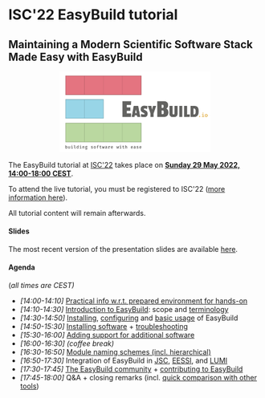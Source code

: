 # ISC'22 EasyBuild tutorial

## Maintaining a Modern Scientific Software Stack Made Easy with EasyBuild

<p align="center"><a href="https://easybuild.io"><img src="../img/easybuild_logo_alpha.png" alt="EasyBuild logo" width="300px"/></a></p>

The EasyBuild tutorial at [ISC'22](https://www.isc-hpc.com) takes place on [**Sunday 29 May 2022, 14:00-18:00 CEST**](https://app.swapcard.com/widget/event/isc-high-performance-2022/planning/UGxhbm5pbmdfODYxMTUy).

To attend the live tutorial, you must be registered to ISC'22 ([more information
here](https://www.isc-hpc.com/overview-372.html)).

All tutorial content will remain afterwards.

#### Slides

The most recent version of the presentation slides are available [here](../files/EasyBuild-tutorial-ISC22-20210520.pdf).

#### Agenda

(*all times are CEST)*

* *[14:00-14:10]* [Practical info w.r.t. prepared environment for hands-on](practical_info.md)
* *[14:10-14:30]* [Introduction to EasyBuild](introduction.md): scope and [terminology](terminology.md)
* *[14:30-14:50]* [Installing](installation.md), [configuring](configuration.md) and [basic usage](basic_usage.md) of
  EasyBuild
* *[14:50-15:30]* [Installing software](installing_software.md) + [troubleshooting](troubleshooting.md)
* *[15:30-16:00]* [Adding support for additional software](adding_support_additional_software.md)
* *[16:00-16:30]* *(coffee break)*
* *[16:30-16:50]* [Module naming schemes (incl. hierarchical)](module_naming_schemes.md)
* *[16:50-17:30]* Integration of EasyBuild in [JSC](integration_jsc.md), [EESSI](integration_eessi.md), and [LUMI](integration_lumi.md)
* *[17:30-17:45]* [The EasyBuild community](community.md) + [contributing to EasyBuild](contributing.md)
* *[17:45-18:00]* Q&A + closing remarks (incl. [quick comparison with other tools](comparison_other_tools.md))
